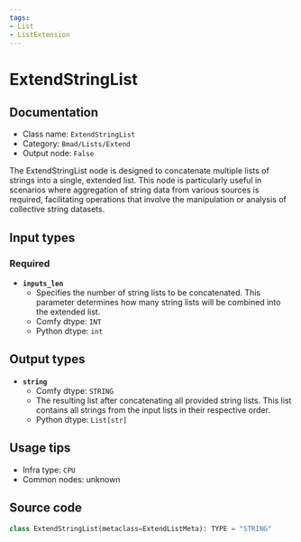 ```yaml
---
tags:
- List
- ListExtension
---
```


# ExtendStringList
## Documentation
- Class name: `ExtendStringList`
- Category: `Bmad/Lists/Extend`
- Output node: `False`

The ExtendStringList node is designed to concatenate multiple lists of strings into a single, extended list. This node is particularly useful in scenarios where aggregation of string data from various sources is required, facilitating operations that involve the manipulation or analysis of collective string datasets.
## Input types
### Required
- **`inputs_len`**
    - Specifies the number of string lists to be concatenated. This parameter determines how many string lists will be combined into the extended list.
    - Comfy dtype: `INT`
    - Python dtype: `int`
## Output types
- **`string`**
    - Comfy dtype: `STRING`
    - The resulting list after concatenating all provided string lists. This list contains all strings from the input lists in their respective order.
    - Python dtype: `List[str]`
## Usage tips
- Infra type: `CPU`
- Common nodes: unknown


## Source code
```python
class ExtendStringList(metaclass=ExtendListMeta): TYPE = "STRING"

```
